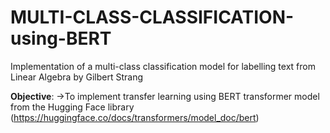 # MULTI-CLASS-CLASSIFICATION-using-BERT
Implementation of a multi-class classification model for labelling text from Linear Algebra by Gilbert Strang

__Objective__: 
->To implement transfer learning using BERT transformer model from the Hugging Face library (https://huggingface.co/docs/transformers/model_doc/bert) 

